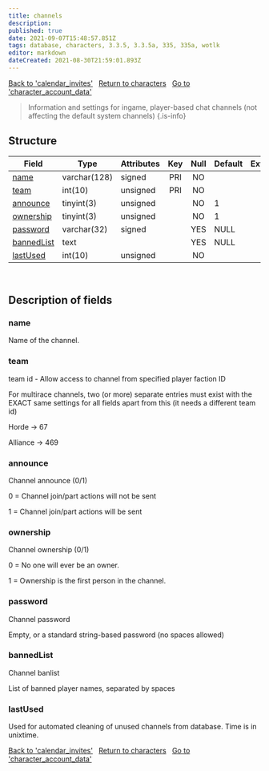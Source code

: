 ```yaml
---
title: channels
description: 
published: true
date: 2021-09-07T15:48:57.851Z
tags: database, characters, 3.3.5, 3.3.5a, 335, 335a, wotlk
editor: markdown
dateCreated: 2021-08-30T21:59:01.893Z
---
```


<a href="https://trinitycore.info/en/database/335/characters/calendar_invites" class="mt-5 v-btn v-btn--depressed v-btn--flat v-btn--outlined theme--light v-size--default darkblue--text text--lighten-3"><span class="v-btn__content"><i aria-hidden="true" class="v-icon notranslate v-icon--left mdi mdi-arrow-left theme--light"></i><span>Back to 'calendar_invites'</span></span></a>&nbsp;&nbsp;&nbsp;<a href="https://trinitycore.info/en/database/335/characters/home" class="mt-5 v-btn v-btn--depressed v-btn--flat v-btn--outlined theme--light v-size--default darkblue--text text--lighten-3"><span class="v-btn__content"><i aria-hidden="true" class="v-icon notranslate v-icon--left mdi mdi-home-outline theme--light"></i><span>Return to characters</span></span></a>&nbsp;&nbsp;&nbsp;<a href="https://trinitycore.info/en/database/335/characters/character_account_data" class="mt-5 v-btn v-btn--depressed v-btn--flat v-btn--outlined theme--light v-size--default darkblue--text text--lighten-3"><span class="v-btn__content"><span>Go to 'character_account_data'</span><i aria-hidden="true" class="v-icon notranslate v-icon--right mdi mdi-arrow-right theme--light"></i></span></a>

> Information and settings for ingame, player-based chat channels (not affecting the default system channels)
{.is-info}


## Structure

| Field | Type | Attributes | Key | Null | Default | Extra | Comment |
| --- | --- | --- | :---: | :---: | --- | --- | --- |
| [name](#name) | varchar(128) | signed | PRI | NO |  |  |  |
| [team](#team) | int(10) | unsigned | PRI | NO |  |  |  |
| [announce](#announce) | tinyint(3) | unsigned |  | NO | 1 |  |  |
| [ownership](#ownership) | tinyint(3) | unsigned |  | NO | 1 |  |  |
| [password](#password) | varchar(32) | signed |  | YES | NULL |  |  |
| [bannedList](#bannedlist) | text |  |  | YES | NULL |  |  |
| [lastUsed](#lastused) | int(10) | unsigned |  | NO |  |  |  |
&nbsp;
## Description of fields

### name
Name of the channel.
&nbsp;

### team
team id -  Allow access to channel from specified player faction ID

For multirace channels, two (or more) separate entries must exist with the EXACT same settings for all fields apart from this (it needs a different team id)

Horde -> 67

Alliance -> 469
&nbsp;

### announce
Channel announce (0/1)

0 = Channel join/part actions will not be sent

1 = Channel join/part actions will be sent
&nbsp;

### ownership
Channel ownership (0/1)

0 = No one will ever be an owner.

1 = Ownership is the first person in the channel.
&nbsp;

### password
Channel password

Empty, or a standard string-based password (no spaces allowed)
&nbsp;

### bannedList
Channel banlist

List of banned player names, separated by spaces
&nbsp;

### lastUsed
Used for automated cleaning of unused channels from database. Time is in unixtime.
&nbsp;

<a href="https://trinitycore.info/en/database/335/characters/calendar_invites" class="mt-5 v-btn v-btn--depressed v-btn--flat v-btn--outlined theme--light v-size--default darkblue--text text--lighten-3"><span class="v-btn__content"><i aria-hidden="true" class="v-icon notranslate v-icon--left mdi mdi-arrow-left theme--light"></i><span>Back to 'calendar_invites'</span></span></a>&nbsp;&nbsp;&nbsp;<a href="https://trinitycore.info/en/database/335/characters/home" class="mt-5 v-btn v-btn--depressed v-btn--flat v-btn--outlined theme--light v-size--default darkblue--text text--lighten-3"><span class="v-btn__content"><i aria-hidden="true" class="v-icon notranslate v-icon--left mdi mdi-home-outline theme--light"></i><span>Return to characters</span></span></a>&nbsp;&nbsp;&nbsp;<a href="https://trinitycore.info/en/database/335/characters/character_account_data" class="mt-5 v-btn v-btn--depressed v-btn--flat v-btn--outlined theme--light v-size--default darkblue--text text--lighten-3"><span class="v-btn__content"><span>Go to 'character_account_data'</span><i aria-hidden="true" class="v-icon notranslate v-icon--right mdi mdi-arrow-right theme--light"></i></span></a>

